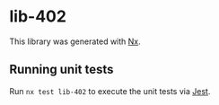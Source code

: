 # lib-402

This library was generated with [Nx](https://nx.dev).

## Running unit tests

Run `nx test lib-402` to execute the unit tests via [Jest](https://jestjs.io).
